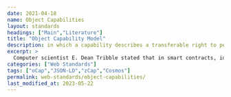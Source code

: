 ```yaml
---
date: 2021-04-18
name: Object Capabilities
layout: standards
headings: ["Main","Literature"]
title: "Object Capability Model"
description: in which a capability describes a transferable right to perform one (or more) operations on a given object.
excerpt: >
  Computer scientist E. Dean Tribble stated that in smart contracts, identity-based access control did not support well dynamically changing permissions, compared to the object-capability model. He analogized the ocap model with giving a valet the key to one's car, without handing over the right to car ownership.
categories: ["Web Standards"]
tags: ["oCap","JSON-LD","zCap","Cosmos"]
permalink: web-standards/object-capabilities/
last_modified_at: 2023-05-22
---
```


